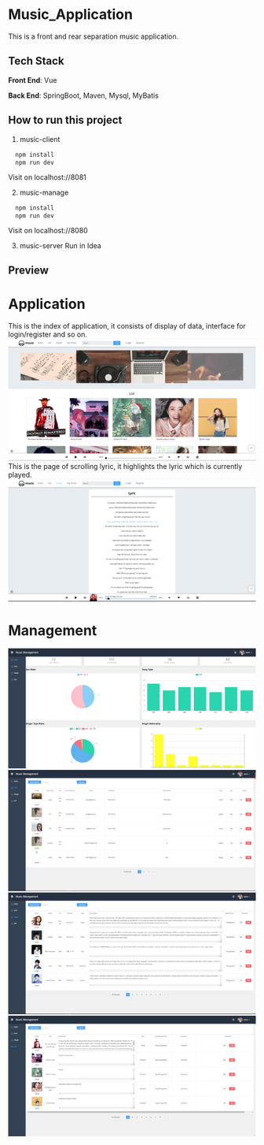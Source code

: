 # Music_Application
This is a front and rear separation music application.
## Tech Stack
**Front End**: Vue 

**Back End**: SpringBoot, Maven, Mysql, MyBatis
## How to run this project
1. music-client
```
  npm install
  npm run dev
```
Visit on localhost://8081

2. music-manage
```
  npm install
  npm run dev
```
Visit on localhost://8080

3. music-server
Run in Idea
## Preview
# Application
This is the index of application, it consists of display of data, interface for login/register and so on.
![](https://github.com/xiaokeliu666/Music_Application/blob/master/ImgForReadme/Index.PNG)
This is the page of scrolling lyric, it highlights the lyric which is currently played.
![](https://github.com/xiaokeliu666/Music_Application/blob/master/ImgForReadme/Lyric.PNG)
# Management
![](https://github.com/xiaokeliu666/Music_Application/blob/master/ImgForReadme/IndexMgmt.PNG)
![](https://github.com/xiaokeliu666/Music_Application/blob/master/ImgForReadme/UserMgmt.PNG)
![](https://github.com/xiaokeliu666/Music_Application/blob/master/ImgForReadme/SingerMgmt.PNG)
![](https://github.com/xiaokeliu666/Music_Application/blob/master/ImgForReadme/ListMgmt.PNG)


